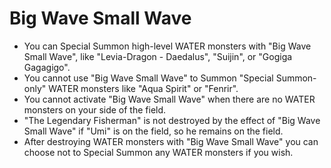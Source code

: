 # Big Wave Small Wave

*   You can Special Summon high-level WATER monsters with "Big Wave Small Wave", like "Levia-Dragon - Daedalus", "Suijin", or "Gogiga Gagagigo".
*   You cannot use "Big Wave Small Wave" to Summon "Special Summon-only" WATER monsters like "Aqua Spirit" or "Fenrir".
*   You cannot activate "Big Wave Small Wave" when there are no WATER monsters on your side of the field.
*   "The Legendary Fisherman" is not destroyed by the effect of "Big Wave Small Wave" if "Umi" is on the field, so he remains on the field.
*   After destroying WATER monsters with "Big Wave Small Wave" you can choose not to Special Summon any WATER monsters if you wish.
